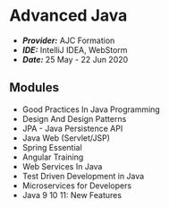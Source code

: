# Advanced Java
- ***Provider:*** AJC Formation 
- ***IDE:*** IntelliJ IDEA, WebStorm
- ***Date:*** 25 May - 22 Jun 2020

## Modules
 - Good Practices In Java Programming 
 - Design And Design Patterns 
 - JPA - Java Persistence API
 - Java Web (Servlet/JSP)
 - Spring Essential
 - Angular Training
 - Web Services In Java
 - Test Driven Development in Java
 - Microservices for Developers
 - Java 9 10 11: New Features
